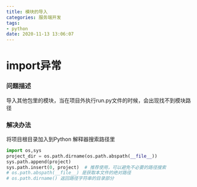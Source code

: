 ```yaml
---
title: 模块的导入
categories: 服务端开发
tags: 
- python
date: 2020-11-13 13:06:07
---
```


# import异常

### 问题描述

导入其他包里的模块，当在项目外执行run.py文件的时候，会出现找不到模块路径

### 解决办法

将项目根目录加入到Python 解释器搜索路径里

```python
import os,sys
project_dir = os.path.dirname(os.path.abspath(__file__))
sys.path.append(project)
sys.path.insert(0, project)  # 推荐使用，可以避免不必要的路径搜索
# os.path.abspath(__file__) 是获取本文件的绝对路径
# os.path.dirname() 返回路径字符串的目录部分
```





